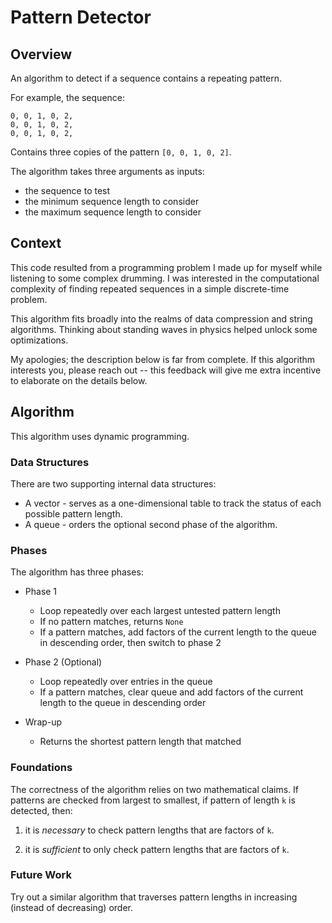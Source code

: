 # Pattern Detector

## Overview

An algorithm to detect if a sequence contains a repeating pattern.

For example, the sequence:

```
0, 0, 1, 0, 2,
0, 0, 1, 0, 2,
0, 0, 1, 0, 2,
```

Contains three copies of the pattern `[0, 0, 1, 0, 2]`.

The algorithm takes three arguments as inputs:

* the sequence to test
* the minimum sequence length to consider
* the maximum sequence length to consider

## Context

This code resulted from a programming problem I made up for myself while listening to some complex drumming. I was interested in the computational complexity of finding repeated sequences in a simple discrete-time problem.

This algorithm fits broadly into the realms of data compression and string algorithms. Thinking about standing waves in physics helped unlock some optimizations.

My apologies; the description below is far from complete. If this algorithm interests you, please reach out -- this feedback will give me extra incentive to elaborate on the details below.

## Algorithm

This algorithm uses dynamic programming.

### Data Structures

There are two supporting internal data structures:

* A vector - serves as a one-dimensional table to track the status of each possible pattern length.
* A queue - orders the optional second phase of the algorithm.

### Phases

The algorithm has three phases:

* Phase 1
	* Loop repeatedly over each largest untested pattern length
	* If no pattern matches, returns `None`
	* If a pattern matches, add factors of the current length to the queue in descending order, then switch to phase 2

* Phase 2 (Optional)
	* Loop repeatedly over entries in the queue
	* If a pattern matches, clear queue and add factors of the current length to the queue in descending order

* Wrap-up
	* Returns the shortest pattern length that matched

### Foundations

The correctness of the algorithm relies on two mathematical claims. If patterns are checked from largest to smallest, if pattern of length `k` is detected, then:

1. it is *necessary* to check pattern lengths that are factors of `k`.

2. it is *sufficient* to only check pattern lengths that are factors of `k`.

### Future Work

Try out a similar algorithm that traverses pattern lengths in increasing (instead of decreasing) order.
